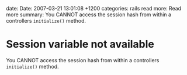 date: Date: 2007-03-21 13:01:08 +1200
categories: rails
read more: Read more
summary: You CANNOT access the session hash from within a controllers `initialize()` method.

# Session variable not available

You CANNOT access the session hash from within a controllers `initialize()` method.